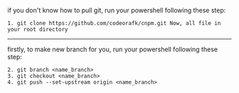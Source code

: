  if you don't know how to pull git, run your powershell following these step:

    1. git clone https://github.com/codeorafk/cnpm.git Now, all file in your root directory
-------------------------------------------------------------------------------------------------------------------
firstly, to make new branch for you, run your powershell following these step:

    2. git branch <name_branch>
    3. git checkout <name_branch>
    4. git push --set-upstream origin <name_branch>

  
